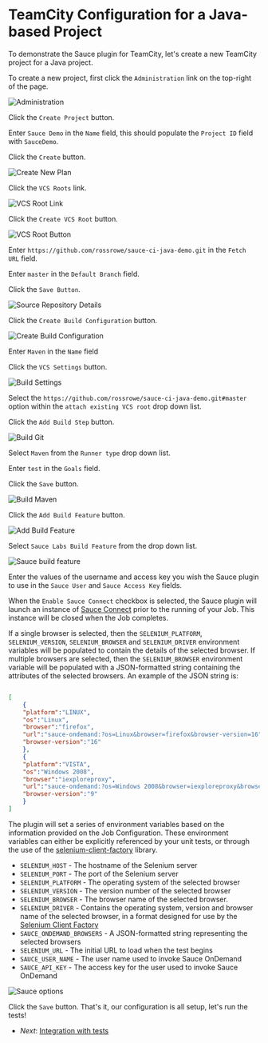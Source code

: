 TeamCity Configuration for a Java-based Project
=============

To demonstrate the Sauce plugin for TeamCity, let's create a new TeamCity project for a Java project.

To create a new project, first click the `Administration` link on the top-right of the page.

![Administration](##administration.png##)

Click the `Create Project` button.

Enter `Sauce Demo` in the `Name` field, this should populate the `Project ID` field with `SauceDemo`.

Click the `Create` button.

![Create New Plan](##create-new-plan.png##)

Click the `VCS Roots` link.

![VCS Root Link](##vcs-root-link.png##)

Click the `Create VCS Root` button.

![VCS Root Button](##vcs-root-button.png##)

Enter `https://github.com/rossrowe/sauce-ci-java-demo.git` in the `Fetch URL` field.

Enter `master` in the `Default Branch` field.

Click the `Save Button`.

![Source Repository Details](##plan-git.png##)

Click the `Create Build Configuration` button.

![Create Build Configuration](##create-build-configuration.png##)

Enter `Maven` in the `Name` field

Click the `VCS Settings` button.

![Build Settings](##build-settings.png##)

Select the `https://github.com/rossrowe/sauce-ci-java-demo.git#master` option within the `attach existing VCS root` drop down list.

Click the `Add Build Step` button.

![Build Git](##build-git.png##)

Select `Maven` from the `Runner type` drop down list.

Enter `test` in the `Goals` field.

Click the `Save` button.

![Build Maven](##build-maven.png##)

Click the `Add Build Feature` button.

![Add Build Feature](##add-build-feature.png##)

Select `Sauce Labs Build Feature` from the drop down list.

![Sauce build feature](##sauce-build-feature.png##)

Enter the values of the username and access key you wish the Sauce plugin to use in the `Sauce User` and `Sauce Access Key` fields.

When the `Enable Sauce Connect` checkbox is selected, the Sauce plugin will launch an instance of [Sauce Connect](http://saucelabs.com/docs/sauce-connect) prior to the running of your Job.  This instance will be closed when the Job completes.

If a single browser is selected, then the `SELENIUM_PLATFORM`, `SELENIUM_VERSION`, `SELENIUM_BROWSER` and `SELENIUM_DRIVER` environment variables will be populated to contain the details of the selected browser.  If multiple browsers are selected, then the `SELENIUM_BROWSER` environment variable will be populated with a JSON-formatted string containing the attributes of the selected browsers.  An example of the JSON string is:

```json

[
	{
	"platform":"LINUX",
	"os":"Linux",
	"browser":"firefox",
	"url":"sauce-ondemand:?os=Linux&browser=firefox&browser-version=16",
	"browser-version":"16"
	},
	{
	"platform":"VISTA",
	"os":"Windows 2008",
	"browser":"iexploreproxy",
	"url":"sauce-ondemand:?os=Windows 2008&browser=iexploreproxy&browser-version=9",
	"browser-version":"9"
	}
]
```

The plugin will set a series of environment variables based on the information provided on the Job Configuration. These environment variables can either be explicitly referenced by your unit tests, or through the use of the [selenium-client-factory](https://github.com/infradna/selenium-client-factory) library.

* `SELENIUM_HOST` - The hostname of the Selenium server
* `SELENIUM_PORT` - The port of the Selenium server
* `SELENIUM_PLATFORM` - The operating system of the selected browser
* `SELENIUM_VERSION` - The version number of the selected browser
* `SELENIUM_BROWSER` - The browser name of the selected browser.
* `SELENIUM_DRIVER` - Contains the operating system, version and browser name of the selected browser, in a format designed for use by the [Selenium Client Factory]()
* `SAUCE_ONDEMAND_BROWSERS` - A JSON-formatted string representing the selected browsers
* `SELENIUM_URL` - The initial URL to load when the test begins
* `SAUCE_USER_NAME` - The user name used to invoke Sauce OnDemand
* `SAUCE_API_KEY` - The access key for the user used to invoke Sauce OnDemand

![Sauce options](##sauce-options.png##)

Click the `Save` button.  That's it, our configuration is all setup, let's run the tests!

* _Next_: [Integration with tests](##04-Integration-with-tests.md##)